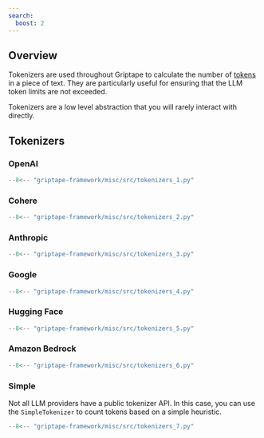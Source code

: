 ```yaml
---
search:
  boost: 2 
---
```


## Overview 

Tokenizers are used throughout Griptape to calculate the number of [tokens](https://learn.microsoft.com/en-us/semantic-kernel/prompt-engineering/tokens) in a piece of text.
They are particularly useful for ensuring that the LLM token limits are not exceeded.

Tokenizers are a low level abstraction that you will rarely interact with directly.

## Tokenizers

### OpenAI

```python
--8<-- "griptape-framework/misc/src/tokenizers_1.py"
```

### Cohere
```python
--8<-- "griptape-framework/misc/src/tokenizers_2.py"
```

### Anthropic

```python
--8<-- "griptape-framework/misc/src/tokenizers_3.py"
```

### Google

```python
--8<-- "griptape-framework/misc/src/tokenizers_4.py"
```

### Hugging Face
```python
--8<-- "griptape-framework/misc/src/tokenizers_5.py"
```

### Amazon Bedrock
```python
--8<-- "griptape-framework/misc/src/tokenizers_6.py"
```

### Simple
Not all LLM providers have a public tokenizer API. In this case, you can use the `SimpleTokenizer` to count tokens based on a simple heuristic. 

```python
--8<-- "griptape-framework/misc/src/tokenizers_7.py"
```
